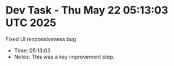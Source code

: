 # Dev Task - Thu May 22 05:13:03 UTC 2025
Fixed UI responsiveness bug
- Time: 05:13:03
- Notes: This was a key improvement step.
